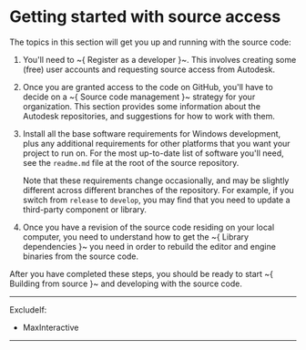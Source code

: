 # Getting started with source access

The topics in this section will get you up and running with the source code:

1.	You'll need to ~{ Register as a developer }~. This involves creating some (free) user accounts and requesting source access from Autodesk.

3.	Once you are granted access to the code on GitHub, you'll have to decide on a ~{ Source code management }~ strategy for your organization. This section provides some information about the Autodesk repositories, and suggestions for how to work with them.

3.	Install all the base software requirements for Windows development, plus any additional requirements for other platforms that you want your project to run on. For the most up-to-date list of software you'll need, see the `readme.md` file at the root of the source repository.

	Note that these requirements change occasionally, and may be slightly different across different branches of the repository. For example, if you switch from `release` to `develop`, you may find that you need to update a third-party component or library.

4.	Once you have a revision of the source code residing on your local computer, you need to understand how to get the ~{ Library dependencies }~ you need in order to rebuild the editor and engine binaries from the source code.

After you have completed these steps, you should be ready to start ~{ Building from source }~ and developing with the source code.

---
ExcludeIf:
-	MaxInteractive
---
